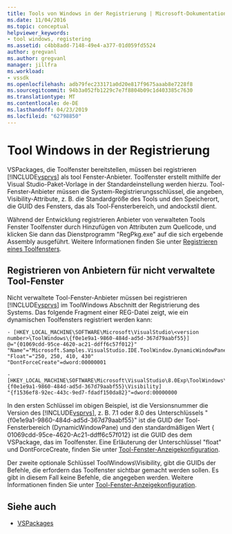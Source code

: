 ```yaml
---
title: Tools von Windows in der Registrierung | Microsoft-Dokumentation
ms.date: 11/04/2016
ms.topic: conceptual
helpviewer_keywords:
- tool windows, registering
ms.assetid: c4bb8add-7148-49e4-a377-01d059fd5524
author: gregvanl
ms.author: gregvanl
manager: jillfra
ms.workload:
- vssdk
ms.openlocfilehash: adb79fec233171a0d20e817f9675aaab8e7228f8
ms.sourcegitcommit: 94b3a052fb1229c7e7f8804b09c1d403385c7630
ms.translationtype: MT
ms.contentlocale: de-DE
ms.lasthandoff: 04/23/2019
ms.locfileid: "62798850"
---
```

# <a name="tool-windows-in-the-registry"></a>Tool Windows in der Registrierung
VSPackages, die Toolfenster bereitstellen, müssen bei registrieren [!INCLUDE[vsprvs](../code-quality/includes/vsprvs_md.md)] als tool Fenster-Anbieter. Toolfenster erstellt mithilfe der Visual Studio-Paket-Vorlage in der Standardeinstellung werden hierzu. Tool-Fenster-Anbieter müssen die System-Registrierungsschlüssel, die angeben, Visibility-Attribute, z. B. die Standardgröße des Tools und den Speicherort, die GUID des Fensters, das als Tool-Fensterbereich, und andockstil dient.

 Während der Entwicklung registrieren Anbieter von verwalteten Tools Fenster Toolfenster durch Hinzufügen von Attributen zum Quellcode, und klicken Sie dann das Dienstprogramm "RegPkg.exe" auf die sich ergebende Assembly ausgeführt. Weitere Informationen finden Sie unter [Registrieren eines Toolfensters](../extensibility/registering-a-tool-window.md).

## <a name="registering-unmanaged-tool-window-providers"></a>Registrieren von Anbietern für nicht verwaltete Tool-Fenster
 Nicht verwaltete Tool-Fenster-Anbieter müssen bei registrieren [!INCLUDE[vsprvs](../code-quality/includes/vsprvs_md.md)] im ToolWindows Abschnitt der Registrierung des Systems. Das folgende Fragment einer REG-Datei zeigt, wie ein dynamischen Toolfensters registriert werden kann:

```
- [HKEY_LOCAL_MACHINE\SOFTWARE\Microsoft\VisualStudio\<version number>\ToolWindows\{f0e1e9a1-9860-484d-ad5d-367d79aabf55}]
@="{01069cdd-95ce-4620-ac21-ddff6c57f012}"
"Name"="Microsoft.Samples.VisualStudio.IDE.ToolWindow.DynamicWindowPane"
"Float"="250, 250, 410, 430"
"DontForceCreate"=dword:00000001

- [HKEY_LOCAL_MACHINE\SOFTWARE\Microsoft\VisualStudio\8.0Exp\ToolWindows\{f0e1e9a1-9860-484d-ad5d-367d79aabf55}\Visibility]
"{f1536ef8-92ec-443c-9ed7-fdadf150da82}"=dword:00000000
```

 In den ersten Schlüssel im obigen Beispiel, ist die Versionsnummer die Version des [!INCLUDE[vsprvs](../code-quality/includes/vsprvs_md.md)], z. B. 7.1 oder 8.0 des Unterschlüssels "{f0e1e9a1-9860-484d-ad5d-367d79aabf55}" ist die GUID der Tool-Fensterbereich (DynamicWindowPane) und den standardmäßigen Wert { 01069cdd-95ce-4620-Ac21-ddff6c57f012} ist die GUID des dem VSPackage, das im Toolfenster. Eine Erläuterung der Unterschlüssel "float" und DontForceCreate, finden Sie unter [Tool-Fenster-Anzeigekonfiguration](../extensibility/tool-window-display-configuration.md).

 Der zweite optionale Schlüssel ToolWindows\Visibility, gibt die GUIDs der Befehle, die erfordern das Toolfenster sichtbar gemacht werden sollen. Es gibt in diesem Fall keine Befehle, die angegeben werden. Weitere Informationen finden Sie unter [Tool-Fenster-Anzeigekonfiguration](../extensibility/tool-window-display-configuration.md).

## <a name="see-also"></a>Siehe auch
- [VSPackages](../extensibility/internals/vspackages.md)